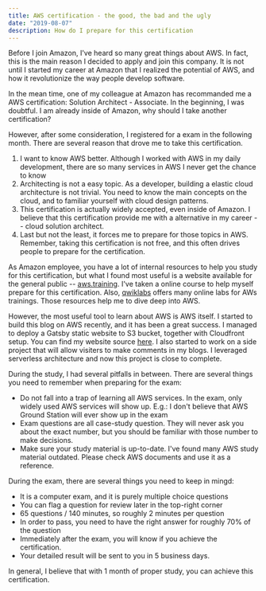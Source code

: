 ```yaml
---
title: AWS certification - the good, the bad and the ugly
date: "2019-08-07"
description: How do I prepare for this certification
---
```

Before I join Amazon, I've heard so many great things about AWS. In fact, this is the main reason I decided to apply and join this company.
It is not until I started my career at Amazon that I realized the potential of AWS, and how it
revolutionize the way people develop software.

In the mean time, one of my colleague at Amazon has recommanded me a AWS certification: Solution Architect - Associate. In the beginning, I was doubtful. I am already inside of Amazon, why should I take another certification?

However, after some consideration, I registered for a exam in the following month. There are several reason that drove me to take this certification.
1. I want to know AWS better. Although I worked with AWS in my daily development, there are so many services in AWS I never get the chance to know
2. Architecting is not a easy topic. As a developer, building a elastic cloud architecture is not trivial. You need to know the main concepts on the cloud, and to familiar yourself with
cloud design patterns.
3. This certification is actually widely accepted, even inside of Amazon. I believe that this certification provide me with a alternative in my career -- cloud solution architect.
4. Last but not the least, it forces me to prepare for those topics in AWS. Remember, taking this certification is not free, and this often drives people to prepare for the certification.

As Amazon employee, you have a lot of internal resources to help you study for this certification, but what I found most useful is a website available for the general public -- [aws.training](https://aws.training). I've taken a online course to help myself prepare for this certification. Also, [qwiklabs](https://www.qwiklabs.com/) offers many online labs for AWs trainings. Those resources help me to dive deep into AWS.

However, the most useful tool to learn about AWS is AWS itself. I started to build this blog on AWS recently, and it has been a great success. I managed to deploy a Gatsby static website to S3 bucket, together with Cloudfront setup. You can find my website source [here](https://github.com/DengYiping/blogging). I also started to work on a side project that will allow visiters to make comments in my blogs. I leveraged serverless architecture and now this project is close to complete.

During the study, I had several pitfalls in between. There are several things you need to remember when preparing for the exam:
- Do not fall into a trap of learning all AWS services. In the exam, only widely used AWS services will show up. E.g.: I don't believe that AWS Ground Station will ever show up in the exam
- Exam questions are all case-study question. They will never ask you about the exact number, but you should be familiar with those number to make decisions.
- Make sure your study material is up-to-date. I've found many AWS study material outdated. Please check AWS documents and use it as a reference.

During the exam, there are several things you need to keep in mingd:
- It is a computer exam, and it is purely multiple choice questions
- You can flag a question for review later in the top-right corner
- 65 questions / 140 minutes, so roughly 2 minutes per question
- In order to pass, you need to have the right answer for roughly 70% of the question
- Immediately after the exam, you will know if you achieve the certification. 
- Your detailed result will be sent to you in 5 business days.

In general, I believe that with 1 month of proper study, you can achieve this certification.